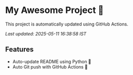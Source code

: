 # My Awesome Project 🚀

This project is automatically updated using GitHub Actions.

_Last updated: 2025-05-11 16:38:58 IST_

## Features
- Auto-update README using Python 🐍
- Auto Git push with GitHub Actions 🤖

